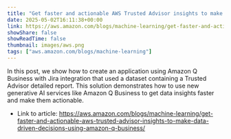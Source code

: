 ```yaml
---
title: "Get faster and actionable AWS Trusted Advisor insights to make data-driven decisions using Amazon Q Business"
date: 2025-05-02T16:11:38+00:00
link: https://aws.amazon.com/blogs/machine-learning/get-faster-and-actionable-aws-trusted-advisor-insights-to-make-data-driven-decisions-using-amazon-q-business/
showShare: false
showReadTime: false
thumbnail: images/aws.png
tags: ["aws.amazon.com/blogs/machine-learning"]
---
```

In this post, we show how to create an application using Amazon Q Business with Jira integration that used a dataset containing a Trusted Advisor detailed report. This solution demonstrates how to use new generative AI services like Amazon Q Business to get data insights faster and make them actionable.

- Link to article: https://aws.amazon.com/blogs/machine-learning/get-faster-and-actionable-aws-trusted-advisor-insights-to-make-data-driven-decisions-using-amazon-q-business/